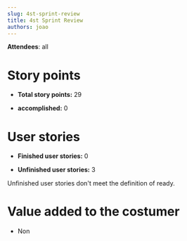 ```yaml
---
slug: 4st-sprint-review
title: 4st Sprint Review
authors: joao
---
```


**Attendees**: all 

# Story points

* **Total story points:** 29

* **accomplished:** 0

# User stories

* **Finished user stories:** 0

* **Unfinished user stories:** 3

Unfinished user stories don't meet the definition of ready.

# Value added to the costumer
* Non
